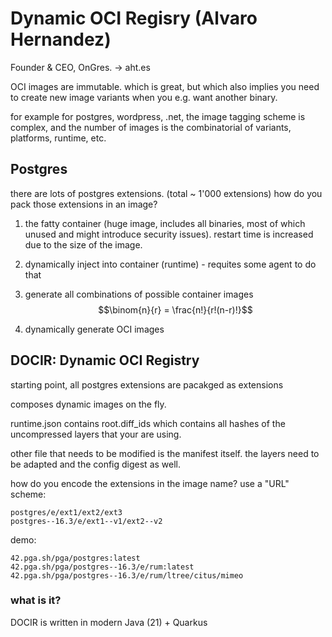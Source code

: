 # Dynamic OCI Regisry (Alvaro Hernandez)

Founder & CEO, OnGres. -> aht.es

OCI images are immutable. which is great, but which also implies you need to
create new image variants when you e.g. want another binary.

for example for postgres, wordpress, .net, the image tagging scheme is complex,
and the number of images is the combinatorial of variants, platforms, runtime,
etc.

## Postgres

there are lots of postgres extensions. (total ~ 1'000 extensions)
how do you pack those extensions in an image?

1. the fatty container (huge image, includes all binaries, most of which unused
   and might introduce security issues). restart time is increased due to the
   size of the image.

2. dynamically inject into container (runtime) - requites some agent to do that

3. generate all combinations of possible container images
   $$\binom{n}{r} = \frac{n!}{r!(n-r)!}$$

4. dynamically generate OCI images

## DOCIR: Dynamic OCI Registry

starting point, all postgres extensions are pacakged as extensions

composes dynamic images on the fly.

runtime.json contains root.diff_ids which contains all hashes of the
uncompressed layers that your are using.

other file that needs to be modified is the manifest itself.
the layers need to be adapted and the config digest as well.

how do you encode the extensions in the image name? use a "URL" scheme:

```
postgres/e/ext1/ext2/ext3
postgres--16.3/e/ext1--v1/ext2--v2
```

demo:

```
42.pga.sh/pga/postgres:latest
42.pga.sh/pga/postgres--16.3/e/rum:latest
42.pga.sh/pga/postgres--16.3/e/rum/ltree/citus/mimeo
```

### what is it?

DOCIR is written in modern Java (21) + Quarkus
